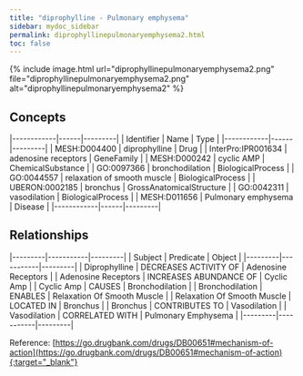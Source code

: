 ```yaml
---
title: "diprophylline - Pulmonary emphysema"
sidebar: mydoc_sidebar
permalink: diprophyllinepulmonaryemphysema2.html
toc: false 
---
```


{% include image.html url="diprophyllinepulmonaryemphysema2.png" file="diprophyllinepulmonaryemphysema2.png" alt="diprophyllinepulmonaryemphysema2" %}

## Concepts

|------------|------|---------|
| Identifier | Name | Type    |
|------------|------|---------|
| MESH:D004400 | diprophylline | Drug |
| InterPro:IPR001634 | adenosine receptors | GeneFamily |
| MESH:D000242 | cyclic AMP | ChemicalSubstance |
| GO:0097366 | bronchodilation | BiologicalProcess |
| GO:0044557 | relaxation of smooth muscle | BiologicalProcess |
| UBERON:0002185 | bronchus | GrossAnatomicalStructure |
| GO:0042311 | vasodilation | BiologicalProcess |
| MESH:D011656 | Pulmonary emphysema | Disease |
|------------|------|---------|

## Relationships

|---------|-----------|---------|
| Subject | Predicate | Object  |
|---------|-----------|---------|
| Diprophylline | DECREASES ACTIVITY OF | Adenosine Receptors |
| Adenosine Receptors | INCREASES ABUNDANCE OF | Cyclic Amp |
| Cyclic Amp | CAUSES | Bronchodilation |
| Bronchodilation | ENABLES | Relaxation Of Smooth Muscle |
| Relaxation Of Smooth Muscle | LOCATED IN | Bronchus |
| Bronchus | CONTRIBUTES TO | Vasodilation |
| Vasodilation | CORRELATED WITH | Pulmonary Emphysema |
|---------|-----------|---------|

Reference: [https://go.drugbank.com/drugs/DB00651#mechanism-of-action](https://go.drugbank.com/drugs/DB00651#mechanism-of-action){:target="_blank"}